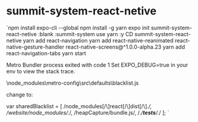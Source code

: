 # summit-system-react-netive



`npm install expo-cli --global
npm install -g yarn
expo init summit-system-react-netive
:blank
:summit-system
use yarn :y
CD summit-system-react-netive
yarn add react-navigation
yarn add react-native-reanimated react-native-gesture-handler react-native-screens@^1.0.0-alpha.23 
yarn add react-navigation-tabs
yarn start

Metro Bundler process exited with code 1 Set EXPO_DEBUG=true in your env to view the stack trace.

\node_modules\metro-config\src\defaults\blacklist.js

change to:

var sharedBlacklist = [
  /node_modules[\/\\]react[\/\\]dist[\/\\].*/,
  /website\/node_modules\/.*/,
  /heapCapture\/bundle\.js/,
  /.*\/__tests__\/.*/
];
`
